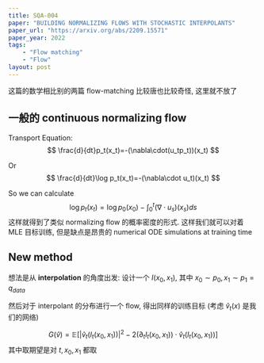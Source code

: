```yaml
---
title: SQA-004
paper: "BUILDING NORMALIZING FLOWS WITH STOCHASTIC INTERPOLANTS"
paper_url: "https://arxiv.org/abs/2209.15571" 
paper_year: 2022
tags: 
    - "Flow matching"
    - "Flow"
layout: post
---
```


这篇的数学相比别的两篇 flow-matching 比较唐也比较奇怪, 这里就不放了

## 一般的 continuous normalizing flow

Transport Equation:
$$
\frac{d}{dt}p_t(x_t)=-(\nabla\cdot(u_tp_t))(x_t)
$$

Or
$$
\frac{d}{dt}\log p_t(x_t)=-(\nabla\cdot u_t)(x_t)
$$

So we can calculate 
$$
\log p_t(x_t)=\log p_0(x_0)-\int_0^t(\nabla\cdot u_s)(x_s)ds
$$
这样就得到了类似 normalizing flow 的概率密度的形式. 这样我们就可以对着 MLE 目标训练, 但是缺点是昂贵的 numerical ODE simulations at training time

## New method

想法是从 __interpolation__ 的角度出发: 设计一个 $I(x_0, x_1)$, 其中 $x_0\sim p_0, x_1\sim p_1=q_{data}$

然后对于 interpolant 的分布进行一个 flow, 得出同样的训练目标 (考虑 $\hat{v}_t(x)$ 是我们的网络)

$$ G(\hat{v}) = \mathbb{E} [|\hat{v}_t(I_t(x_0, x_1))|^2-2(\partial_tI_t(x_0, x_1))\cdot \hat{v}_t(I_t(x_0, x_1))] $$
其中取期望是对 $t, x_0, x_1$ 都取